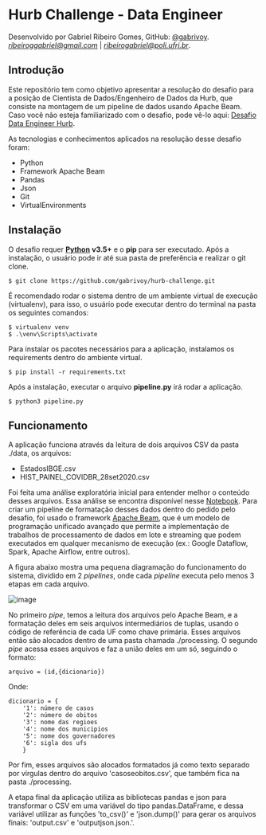 # Hurb Challenge - Data Engineer

Desenvolvido por Gabriel Ribeiro Gomes, GitHub: [@gabrivoy](https://github.com/gabrivoy). *ribeiroggabriel@gmail.com* | *ribeirogabriel@poli.ufrj.br*.

## Introdução

Este repositório tem como objetivo apresentar a resolução do desafio para a posição de Cientista de Dados/Engenheiro de Dados da Hurb, que consiste na montagem de um pipeline de dados usando Apache Beam. Caso você não esteja familiarizado com o desafio, pode vê-lo aqui: [Desafio Data Engineer Hurb](https://github.com/gabrivoy/hurb-challenge/blob/main/Desafio%20Apache%20Beam%20-%20Data%20Engineer.pdf).

As tecnologias e conhecimentos aplicados na resolução desse desafio foram:
* Python
* Framework Apache Beam 
* Pandas
* Json
* Git
* VirtualEnvironments

## Instalação

O desafio requer [**Python**](https://www.python.org/) **v3.5+** e o **pip** para ser executado. Após a instalação, o usuário pode ir até sua pasta de preferência e realizar o git clone.

```
$ git clone https://github.com/gabrivoy/hurb-challenge.git
```

É recomendado rodar o sistema dentro de um ambiente virtual de execução (virtualenv), para isso, o usuário pode executar dentro do terminal na pasta os seguintes comandos:

```
$ virtualenv venv
$ .\venv\Scripts\activate
```

Para instalar os pacotes necessários para a aplicação, instalamos os requirements dentro do ambiente virtual.

```
$ pip install -r requirements.txt
```

Após a instalação, executar o arquivo **pipeline.py** irá rodar a aplicação.

```
$ python3 pipeline.py
```

## Funcionamento

A aplicação funciona através da leitura de dois arquivos CSV da pasta ./data, os arquivos:

* EstadosIBGE.csv
* HIST_PAINEL_COVIDBR_28set2020.csv

Foi feita uma análise exploratória inicial para entender melhor o conteúdo desses arquivos. Essa análise se encontra disponível nesse [Notebook](https://github.com/gabrivoy/hurb-challenge/blob/main/exploratory-analysis.ipynb). Para criar um pipeline de formatação desses dados dentro do pedido pelo desafio, foi usado o framework [Apache Beam](https://beam.apache.org/), que é um modelo de programação unificado avançado que permite a implementação de trabalhos de processamento de dados em lote e streaming que podem executados em qualquer mecanismo de execução (ex.: Google Dataflow, Spark, Apache Airflow, entre outros).

A figura abaixo mostra uma pequena diagramação do funcionamento do sistema, dividido em 2 *pipelines*, onde cada *pipeline* executa pelo menos 3 etapas em cada arquivo.

![image](https://drive.google.com/uc?export=view&id=1aAL2EQaywNHdm-q2NIzt9J_7JANjpqkF)

No primeiro *pipe*, temos a leitura dos arquivos pelo Apache Beam, e a formatação deles em seis arquivos intermediários de tuplas, usando o código de referência de cada UF como chave primária. Esses arquivos então são alocados dentro de uma pasta chamada ./processing. O segundo *pipe* acessa esses arquivos e faz a união deles em um só, seguindo o formato:

```
arquivo = (id,{dicionario})
```

Onde:
```
dicionario = {
    '1': número de casos
    '2': número de obitos
    '3': nome das regioes
    '4': nome dos municipios
    '5': nome dos governadores
    '6': sigla dos ufs
    }
```

Por fim, esses arquivos são alocados formatados já como texto separado por vírgulas dentro do arquivo 'casoseobitos.csv', que também fica na pasta ./processing.

A etapa final da aplicação utiliza as bibliotecas pandas e json para transformar o CSV em uma variável do tipo pandas.DataFrame, e dessa variável utilizar as funções 'to_csv()' e 'json.dump()' para gerar os arquivos finais: 'output.csv' e 'outputjson.json.'.
